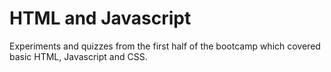 # HTML and Javascript

Experiments and quizzes from the first half of the bootcamp which covered basic HTML, Javascript and CSS.
